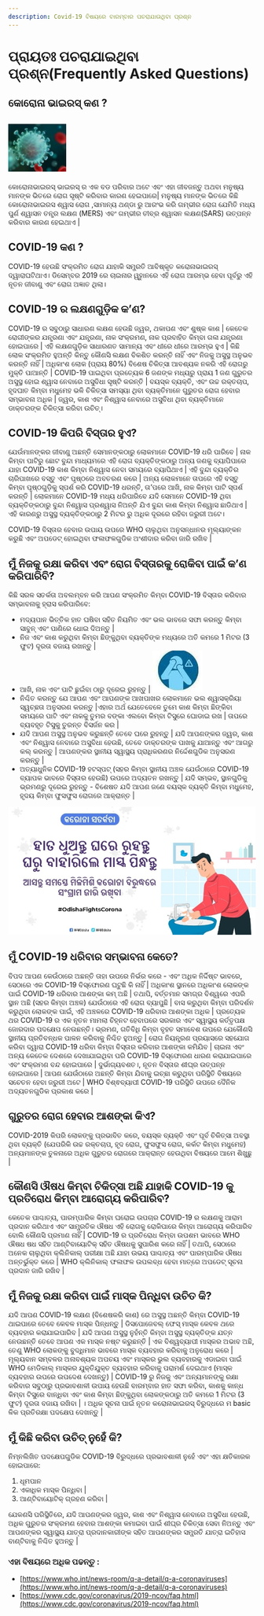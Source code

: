 ```yaml
---
description: Covid-19 ବିଷୟରେ ବାରମ୍ବାର ପଚରାଯାଉଥିବା ପ୍ରଶ୍ନ
---
```


# ପ୍ରାୟତଃ ପଚରାଯାଇଥିବା ପ୍ରଶ୍ନ\(Frequently Asked Questions\)

## କୋରୋନା ଭାଇରସ୍ କଣ ?

##  ![](.gitbook/assets/v1.JPG) 

 କୋରୋନାଭାଇରସ୍ ଭାଇରସ୍ ର ଏକ ବଡ ପରିବାର ଅଟେ ଏବଂ ଏହା ଜୀବଜନ୍ତୁ ଅଥବା ମନୁଷ୍ୟ ମାନଙ୍କ ଭିତରେ ରୋଗ ସୃଷ୍ଟି କରିବାର କାରଣ ହେଇପାରେ\| ମନୁଷ୍ୟ ମାନଙ୍କ ଭିତରେ କିଛି କୋରୋନାଭାଇରସ ଶ୍ୱାସ ରୋଗ ,ସାମାନ୍ୟ ଥଣ୍ଡା ରୁ ଆରଂଭ କରି ଗମ୍ଭୀର ରୋଗ ଯେମିତି ମଧ୍ୟ ପୁର୍ଣ ଶ୍ୱାସନ ତନ୍ତ୍ର ଲକ୍ଷଣ \(MERS\) ଏବଂ ଗମ୍ଭୀର ତୀବ୍ର ଶ୍ୱାସନ ଲକ୍ଷଣ\(SARS\) ଉତ୍ପନ୍ନ କରିବାର କାରଣ ହେଇଥାଏ \|

## COVID-19 କଣ ?

 COVID-19 ହେଉଛି ସଂକ୍ରମିତ ରୋଗ ଯାହାକି ସମ୍ପ୍ରତି ଆବିଷ୍କୃତ କରୋନାଭାଇରସ୍ ଦ୍ୱାରାଘଟିଥାଏ। ଡିସେମ୍ବର 2019 ରେ ଚାଇନାର ୱୁହାନରେ ଏହି ରୋଗ ଆରମ୍ଭ ହେବା ପୂର୍ବରୁ ଏହି ନୂତନ ଜୀବାଣୁ ଏବଂ ରୋଗ ଅଜ୍ଞାତ ଥିଲା।

## COVID-19 ର ଲକ୍ଷଣଗୁଡ଼ିକ କ’ଣ?

COVID-19 ର ସବୁଠାରୁ ସାଧାରଣ ଲକ୍ଷଣ ହେଉଛି ଜ୍ୱର, ଥକାପଣ ଏବଂ ଶୁଷ୍କ କାଶ \| କେତେକ ରୋଗୀଙ୍କର ଯନ୍ତ୍ରଣା ଏବଂ ଯନ୍ତ୍ରଣା, ନାକ ସଂକ୍ରମଣ, ନାକ ପ୍ରବାହିତ କିମ୍ବା ଗଳା ଯନ୍ତ୍ରଣା  ହୋଇପାରେ \| ଏହି ଲକ୍ଷଣଗୁଡ଼ିକ ସାଧାରଣତ ସାମାନ୍ୟ ଏବଂ ଧୀରେ ଧୀରେ ଆରମ୍ଭ ହୁଏ \| କିଛି ଲୋକ ସଂକ୍ରମିତ ହୁଅନ୍ତି କିନ୍ତୁ କୌଣସି ଲକ୍ଷଣ ବିକଶିତ କରନ୍ତି ନାହିଁ ଏବଂ ନିଜକୁ ଅସୁସ୍ଥ ଅନୁଭବ କରନ୍ତି ନାହିଁ \| ଅଧିକାଂଶ ଲୋକ \(ପ୍ରାୟ 80%\) ବିଶେଷ ଚିକିତ୍ସା ଆବଶ୍ୟକ ନକରି ଏହି ରୋଗରୁ ମୁକ୍ତି ପାଆନ୍ତି \| COVID-19 ପାଇଥିବା ପ୍ରତ୍ୟେକ 6 ଜଣଙ୍କ ମଧ୍ୟରୁ ପ୍ରାୟ 1 ଜଣ ଗୁରୁତର ଅସୁସ୍ଥ ହୋଇ ଶ୍ୱାସ ନେବାରେ ଅସୁବିଧା ସୃଷ୍ଟି କରନ୍ତି \| ବୟସ୍କ ବ୍ୟକ୍ତି, ଏବଂ ଉଚ୍ଚ ରକ୍ତଚାପ, ହୃଦଘାତ କିମ୍ବା ମଧୁମେହ ଭଳି ଚିକିତ୍ସା ସମସ୍ୟା ଥିବା ବ୍ୟକ୍ତିମାନେ ଗୁରୁତର ରୋଗ ହେବାର ସମ୍ଭାବନା ଅଧିକ \| ଜ୍ୱର, କାଶ ଏବଂ ନିଶ୍ୱାସ ନେବାରେ ଅସୁବିଧା ଥିବା ବ୍ୟକ୍ତିମାନେ ଡାକ୍ତରଙ୍କ ଚିକିତ୍ସା କରିବା ଉଚିତ୍।

## COVID-19 କିପରି ବିସ୍ତାର ହୁଏ?

ଯେଉଁମାନଙ୍କର ଜୀବାଣୁ ଅଛନ୍ତି ସେମାନଙ୍କଠାରୁ ଲୋକମାନେ COVID-19 ଧରି ପାରିବେ \| ନାକ କିମ୍ବା ପାଟିରୁ ଛୋଟ ବୁନ୍ଦା ମାଧ୍ୟମରେ ଏହି ରୋଗ ବ୍ୟକ୍ତିଙ୍କଠାରୁ ଅନ୍ୟ ଜଣକୁ ବ୍ୟାପିପାରେ ଯାହା COVID-19 କାଶ କିମ୍ବା ନିଶ୍ୱାସ ନେବା ସମୟରେ ବ୍ୟାପିଥାଏ \| ଏହି ବୁନ୍ଦା ବ୍ୟକ୍ତିର ଚାରିପାଖରେ ବସ୍ତୁ ଏବଂ ପୃଷ୍ଠରେ ଅବତରଣ କରେ \| ଅନ୍ୟ ଲୋକମାନେ ତାପରେ ଏହି ବସ୍ତୁ କିମ୍ବା ପୃଷ୍ଠଗୁଡ଼ିକୁ ସ୍ପର୍ଶ କରି COVID-19 ଧରନ୍ତି, ତା’ପରେ ଆଖି, ନାକ କିମ୍ବା ପାଟି ସ୍ପର୍ଶ କରନ୍ତି \| ଲୋକମାନେ COVID-19 ମଧ୍ୟ ଧରିପାରିବେ ଯଦି ସେମାନେ COVID-19 ଥିବା ବ୍ୟକ୍ତିଙ୍କଠାରୁ ବୁନ୍ଦା ନିଶ୍ୱାସ ପ୍ରଶ୍ୱାସ ନିଅନ୍ତି ଯିଏ ବୁନ୍ଦା କାଶ କିମ୍ବା ନିଶ୍ୱାସ ଛାଡିଥାଏ \| ଏହି କାରଣରୁ ଅସୁସ୍ଥ ବ୍ୟକ୍ତିଙ୍କଠାରୁ 2 ମିଟର  ରୁ ଅଧିକ ଦୂରରେ ରହିବା ଜରୁରୀ ଅଟେ।

COVID-19 ବିସ୍ତାର ହେବାର ଉପାୟ ଉପରେ WHO ଚାଲୁଥିବା ଅନୁସନ୍ଧାନର ମୂଲ୍ୟାଙ୍କନ କରୁଛି ଏବଂ ଅପଡେଟ୍ ହୋଇଥିବା ଫଳାଫଳଗୁଡିକ ଅଂଶୀଦାର କରିବା ଜାରି ରଖିବ \|

## ମୁଁ ନିଜକୁ ରକ୍ଷା କରିବା ଏବଂ ରୋଗ ବିସ୍ତାରକୁ ରୋକିବା ପାଇଁ କ’ଣ କରିପାରିବି?

କିଛି ସରଳ ସତର୍କତା ଅବଲମ୍ବନ କରି ଆପଣ ସଂକ୍ରମିତ କିମ୍ବା COVID-19 ବିସ୍ତାର କରିବାର ସମ୍ଭାବନାକୁ ହ୍ରାସ କରିପାରିବେ:

* ମଦ୍ୟପାନ ଭିତ୍ତିକ ହାତ ଘଷିବା ସହିତ ନିୟମିତ ଏବଂ ଭଲ ଭାବରେ ସଫା କରନ୍ତୁ କିମ୍ବା ସାବୁନ୍ ଏବଂ ପାଣିରେ ଧୋଇ ଦିଅନ୍ତୁ \|
* ନିଜ ଏବଂ କାଶ କରୁଥିବା କିମ୍ବା ଛିଙ୍କୁଥିବା ବ୍ୟକ୍ତିଙ୍କ ମଧ୍ୟରେ ଅତି କମରେ 1 ମିଟର \(3 ଫୁଟ\) ଦୂରତା ବଜାୟ ରଖନ୍ତୁ \| 
* ଆଖି, ନାକ ଏବଂ ପାଟି ଛୁଇଁବା ଠାରୁ ଦୂରେଇ ରୁହନ୍ତୁ \| ![](.gitbook/assets/n3.JPG) 
* ନିଶ୍ଚିତ କରନ୍ତୁ ଯେ ଆପଣ ଏବଂ ଆପଣଙ୍କ ଆଖପାଖର ଲୋକମାନେ ଭଲ ଶ୍ୱାସକ୍ରିୟା ସ୍ୱଚ୍ଛତା ଅନୁସରଣ କରନ୍ତୁ \|ଏହାର ଅର୍ଥ ଯେତେବେଳେ ତୁମେ କାଶ କିମ୍ବା ଛିଙ୍କିବା ସମୟରେ ପାଟି ଏବଂ ନାକକୁ ତୁମର ବଙ୍କା ଏଲବୋ କିମ୍ବା ଟିସୁରେ ଘୋଡାଇ ରଖ \| ତାପରେ ବ୍ୟବହୃତ ଟିସୁକୁ ତୁରନ୍ତ ବିସର୍ଜନ କର \| 
* ଯଦି ଆପଣ ଅସୁସ୍ଥ ଅନୁଭବ କରୁଛନ୍ତି ତେବେ ଘରେ ରୁହନ୍ତୁ \| ଯଦି ଆପଣଙ୍କର ଜ୍ୱର, କାଶ ଏବଂ ନିଶ୍ୱାସ ନେବାରେ ଅସୁବିଧା ହେଉଛି, ତେବେ ଡାକ୍ତରଙ୍କ ପାଖକୁ ଯାଆନ୍ତୁ ଏବଂ ଆଗରୁ କଲ୍ କରନ୍ତୁ \| ଆପଣଙ୍କର ସ୍ଥାନୀୟ ସ୍ୱାସ୍ଥ୍ୟ ପ୍ରାଧିକରଣର ନିର୍ଦ୍ଦେଶଗୁଡିକ ଅନୁସରଣ କରନ୍ତୁ \| 
* ଅତ୍ୟାଧୁନିକ COVID-19 ହଟସ୍ପଟ୍ \(ସହର କିମ୍ବା ସ୍ଥାନୀୟ ଅଞ୍ଚଳ ଯେଉଁଠାରେ COVID-19 ବ୍ୟାପକ ଭାବରେ ବିସ୍ତାର ହେଉଛି\) ଉପରେ ଅଦ୍ୟତନ ରଖନ୍ତୁ \| ଯଦି ସମ୍ଭବ, ସ୍ଥାନଗୁଡିକୁ ଭ୍ରମଣରୁ ଦୂରେଇ ରୁହନ୍ତୁ - ବିଶେଷତ ଯଦି ଆପଣ ଜଣେ ବୟସ୍କ ବ୍ୟକ୍ତି କିମ୍ବା ମଧୁମେହ, ହୃଦୟ କିମ୍ବା ଫୁସଫୁସ ରୋଗରେ ଆକ୍ରାନ୍ତ \|

![](.gitbook/assets/screenshot_2020-04-09-14-27-51-902_com.android.chrome%20%281%29.jpg)

## ମୁଁ COVID-19 ଧରିବାର ସମ୍ଭାବନା କେତେ?

ବିପଦ ଆପଣ କେଉଁଠାରେ ଅଛନ୍ତି ତାହା ଉପରେ ନିର୍ଭର କରେ - ଏବଂ ଅଧିକ ନିର୍ଦ୍ଦିଷ୍ଟ ଭାବରେ, ସେଠାରେ ଏକ COVID-19 ବିସ୍ଫୋରଣ ଘଟୁଛି କି ନାହିଁ \| ଅଧିକାଂଶ ସ୍ଥାନରେ ଅଧିକାଂଶ ଲୋକଙ୍କ ପାଇଁ COVID-19 ଧରିବାର ଆଶଙ୍କା କମ୍ ଅଛି \| ତଥାପି, ବର୍ତ୍ତମାନ ସମଗ୍ର ବିଶ୍ୱରେ ଏପରି ସ୍ଥାନ ଅଛି \(ସହର କିମ୍ବା ଅଞ୍ଚଳ\) ଯେଉଁଠାରେ ଏହି ରୋଗ ବ୍ୟାପୁଛି \| ବାସ କରୁଥିବା କିମ୍ବା ପରିଦର୍ଶନ କରୁଥିବା ଲୋକଙ୍କ ପାଇଁ, ଏହି ଅଞ୍ଚଳରେ COVID-19 ଧରିବାର ଆଶଙ୍କା ଅଧିକ \| ପ୍ରତ୍ୟେକ ଥର COVID-19 ର ଏକ ନୂତନ ମାମଲା ଚିହ୍ନଟ ହେବାପରେ ସରକାର ଏବଂ ସ୍ୱାସ୍ଥ୍ୟ କର୍ତ୍ତୃପକ୍ଷ ଜୋରଦାର ପଦକ୍ଷେପ ନେଉଛନ୍ତି। ଭ୍ରମଣ, ଗତିବିଧି କିମ୍ବା ବୃହତ ସମାବେଶ ଉପରେ ଯେକୌଣସି ସ୍ଥାନୀୟ ପ୍ରତିବନ୍ଧକ ପାଳନ କରିବାକୁ ନିଶ୍ଚିତ ହୁଅନ୍ତୁ \| ରୋଗ ନିୟନ୍ତ୍ରଣ ପ୍ରୟାସରେ ସହଯୋଗ କରିବା ଦ୍ୱାରା COVID-19 ଧରିବା କିମ୍ବା ବିସ୍ତାର କରିବାର ଆଶଙ୍କା କମିଯିବ \| ଚାଇନା ଏବଂ ଅନ୍ୟ କେତେକ ଦେଶରେ ଦେଖାଯାଇଥିବା ପରି COVID-19 ବିସ୍ଫୋରଣ ଧାରଣ କରାଯାଇପାରେ ଏବଂ ସଂକ୍ରମଣ ବନ୍ଦ ହୋଇପାରେ \| ଦୁର୍ଭାଗ୍ୟବଶତ।, ନୂତନ ବିସ୍ତାର ଶୀଘ୍ର ଉତ୍ପନ୍ନ ହୋଇପାରେ \| ଆପଣ ଯେଉଁଠାରେ ଅଛନ୍ତି କିମ୍ବା ଯିବାକୁ ଇଚ୍ଛା କରୁଥିବା ପରିସ୍ଥିତି ବିଷୟରେ ସଚେତନ ହେବା ଜରୁରୀ ଅଟେ \| WHO ବିଶ୍ଵବ୍ୟାପୀ COVID-19 ପରିସ୍ଥିତି ଉପରେ ଦୈନିକ ଅଦ୍ୟତନଗୁଡିକ ପ୍ରକାଶ କରେ \|

## ଗୁରୁତର ରୋଗ ହେବାର ଆଶଙ୍କା କିଏ?

COVID-2019 କିପରି ଲୋକଙ୍କୁ ପ୍ରଭାବିତ କରେ, ବୟସ୍କ ବ୍ୟକ୍ତି ଏବଂ ପୂର୍ବ ଚିକିତ୍ସା ଅବସ୍ଥା ଥିବା ବ୍ୟକ୍ତି \(ଯେପରିକି ଉଚ୍ଚ ରକ୍ତଚାପ, ହୃଦ ରୋଗ, ଫୁସଫୁସ ରୋଗ, କର୍କଟ କିମ୍ବା ମଧୁମେହ\) ଅନ୍ୟମାନଙ୍କ ତୁଳନାରେ ଅଧିକ ଗୁରୁତର ରୋଗରେ ଆକ୍ରାନ୍ତ ହେଉଥିବା ବିଷୟରେ ଆମେ ଶିଖୁଛୁ \|

## କୌଣସି ଔଷଧ କିମ୍ବା ଚିକିତ୍ସା ଅଛି ଯାହାକି COVID-19 କୁ ପ୍ରତିରୋଧ କିମ୍ବା ଆରୋଗ୍ୟ କରିପାରିବ?

କେତେକ ପାଶ୍ଚାତ୍ୟ, ପାରମ୍ପାରିକ କିମ୍ବା ଘରୋଇ ଉପଚାର COVID-19 ର ଲକ୍ଷଣକୁ ଆରାମ ପ୍ରଦାନ କରିଥାଏ ଏବଂ ସାମ୍ପ୍ରତିକ ଔଷଧ ଏହି ରୋଗକୁ ରୋକିପାରେ କିମ୍ବା ଆରୋଗ୍ୟ କରିପାରିବ ବୋଲି କୌଣସି ପ୍ରମାଣ ନାହିଁ \| COVID-19 ର ପ୍ରତିରୋଧ କିମ୍ବା ଉପଶମ ଭାବରେ WHO ଔଷଧ ଷଧ ସହିତ ଆଣ୍ଟିବାୟୋଟିକ୍ ସହିତ ଔଷଧକୁ ସୁପାରିଶ କରେ ନାହିଁ \| ତଥାପି, ସେଠାରେ ଅନେକ ଚାଲୁଥିବା କ୍ଲିନିକାଲ୍ ପରୀକ୍ଷା ଅଛି ଯାହା ଉଭୟ ପାଶ୍ଚାତ୍ୟ ଏବଂ ପାରମ୍ପାରିକ ଔଷଧ ଅନ୍ତର୍ଭୁକ୍ତ କରେ \| WHO କ୍ଲିନିକାଲ୍ ଫଳାଫଳ ଉପଲବ୍ଧ ହେବା ମାତ୍ରେ ଅପଡେଟ୍ ସୂଚନା ପ୍ରଦାନ ଜାରି ରଖିବ \|

## ମୁଁ ନିଜକୁ ରକ୍ଷା କରିବା ପାଇଁ ମାସ୍କ ପିନ୍ଧିବା ଉଚିତ କି?

ଯଦି ଆପଣ COVID-19 ଲକ୍ଷଣ \(ବିଶେଷକରି କାଶ\) ରେ ଅସୁସ୍ଥ ଅଛନ୍ତି କିମ୍ବା COVID-19 ଥାଇପାରେ ତେବେ କେବଳ ମାସ୍କ ପିନ୍ଧନ୍ତୁ \| ଡିସପୋଜେବଲ୍ ଫେସ୍ ମାସ୍କ କେବଳ ଥରେ ବ୍ୟବହାର କରାଯାଇପାରିବ \| ଯଦି ଆପଣ ଅସୁସ୍ଥ ନୁହଁନ୍ତି କିମ୍ବା ଅସୁସ୍ଥ ବ୍ୟକ୍ତିଙ୍କ ଯତ୍ନ ନେଉଛନ୍ତି ତେବେ ଆପଣ ଏକ ମାସ୍କ ନଷ୍ଟ କରୁଛନ୍ତି \| ଏକ ବିଶ୍ୱବ୍ୟାପୀ ମାସ୍କର ଅଭାବ ଅଛି, ତେଣୁ WHO ଲୋକଙ୍କୁ ବୁଦ୍ଧିମାନ ଭାବରେ ମାସ୍କ ବ୍ୟବହାର କରିବାକୁ ଅନୁରୋଧ କରେ \| ମୂଲ୍ୟବାନ ସମ୍ବଳର ଅନାବଶ୍ୟକ ଅପଚୟ ଏବଂ ମାସ୍କର ଭୁଲ ବ୍ୟବହାରକୁ ଏଡାଇବା ପାଇଁ WHO ମେଡିକାଲ୍ ମାସ୍କର ଯୁକ୍ତିଯୁକ୍ତ ବ୍ୟବହାର କରିବାକୁ ପରାମର୍ଶ ଦେଇଥାଏ \(ମାସ୍କ ବ୍ୟବହାର ଉପରେ ଉପଦେଶ ଦେଖନ୍ତୁ\) \| COVID-19 ରୁ ନିଜକୁ ଏବଂ ଅନ୍ୟମାନଙ୍କୁ ରକ୍ଷା କରିବାର ସବୁଠାରୁ ପ୍ରଭାବଶାଳୀ ଉପାୟ ହେଉଛି ବାରମ୍ବାର ହାତ ସଫା କରିବା, କାଶକୁ କାନ୍ଧ କିମ୍ବା ଟିସୁରେ ବାନ୍ଧିବା ଏବଂ କାଶ କିମ୍ବା ଛିଙ୍କୁଥିବା ଲୋକଙ୍କଠାରୁ ଅତି କମରେ 1 ମିଟର \(3 ଫୁଟ\) ଦୂରତା ବଜାୟ ରଖିବା \| । ଅଧିକ ସୂଚନା ପାଇଁ ନୂତନ କରୋନାଭାଇରସ୍ ବିରୁଦ୍ଧରେ ମ basic ଳିକ ପ୍ରତିରକ୍ଷା ପଦକ୍ଷେପ ଦେଖନ୍ତୁ \|

## ମୁଁ କିଛି କରିବା ଉଚିତ୍ ନୁହେଁ କି?

ନିମ୍ନଲିଖିତ ପଦକ୍ଷେପଗୁଡିକ COVID-19 ବିରୁଦ୍ଧରେ ପ୍ରଭାବଶାଳୀ ନୁହେଁ ଏବଂ ଏହା କ୍ଷତିକାରକ ହୋଇପାରେ: 

1. ଧୂମପାନ 
2. ଏକାଧିକ ମାସ୍କ ପିନ୍ଧିବା \| 
3. ଆଣ୍ଟିବାୟୋଟିକ୍ ଗ୍ରହଣ କରିବା \| 

ଯେକଣସି ପରିସ୍ଥିତିରେ, ଯଦି ଆପଣଙ୍କର ଜ୍ୱର, କାଶ ଏବଂ ନିଶ୍ୱାସ ନେବାରେ ଅସୁବିଧା ହେଉଛି, ଅଧିକ ଗୁରୁତର ସଂକ୍ରମଣ ହେବାର ଆଶଙ୍କା କମାଇବା ପାଇଁ ଶୀଘ୍ର ଚିକିତ୍ସା ସେବା ନିଅନ୍ତୁ ଏବଂ ଆପଣଙ୍କର ସ୍ୱାସ୍ଥ୍ୟ ଯାତ୍ରା ପ୍ରଦାନକାରୀଙ୍କ ସହିତ ଆପଣଙ୍କର ସମ୍ପ୍ରତି ଯାତ୍ରା ଇତିହାସ ବାଣ୍ଟିବାକୁ ନିଶ୍ଚିତ ହୁଅନ୍ତୁ \|

### ଏହା ବିଷୟରେ ଅଧିକ ପଢନ୍ତୁ :

* [https://www.who.int/news-room/q-a-detail/q-a-coronaviruses](https://www.who.int/news-room/q-a-detail/q-a-coronaviruses)
* [https://www.cdc.gov/coronavirus/2019-ncov/faq.html](https://www.cdc.gov/coronavirus/2019-ncov/faq.html)





